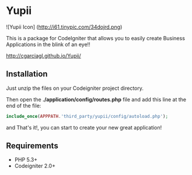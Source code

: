 # Yupii
![Yupii Icon] (http://i61.tinypic.com/34dojrd.png)

This is a package for CodeIgniter that allows you to easily create
Business Applications in the blink of an eye!!

http://cgarciagl.github.io/Yupii/

## Installation

Just unzip the files on your Codeigniter project directory.

Then open the **./application/config/routes.php** file and add this line at the end of the file:

```php
include_once(APPPATH.'third_party/yupii/config/autoload.php');
```
and That's it!, you can start to create your new great application!

## Requirements

* PHP 5.3+
* Codeigniter 2.0+
